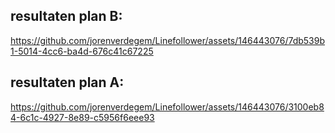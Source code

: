 ## resultaten plan B:

https://github.com/jorenverdegem/Linefollower/assets/146443076/7db539b1-5014-4cc6-ba4d-676c41c67225

## resultaten plan A:

https://github.com/jorenverdegem/Linefollower/assets/146443076/3100eb84-6c1c-4927-8e89-c5956f6eee93



